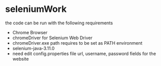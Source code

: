 # seleniumWork
the code can be run with the following requirements
 - Chrome Browser 
 - chromeDriver for Selenium Web Driver
 - chromeDriver.exe path requires to be set as PATH environment
 - selenium-java-3.11.0
 - need edit config.properties file  url, username, password fields for the website
